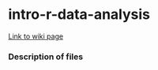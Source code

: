 # intro-r-data-analysis
[Link to wiki page](https://github.com/gladstone-institutes/Bioinformatics-Workshops/wiki/Introduction-to-R-for-Data-Analysis)

### Description of files
